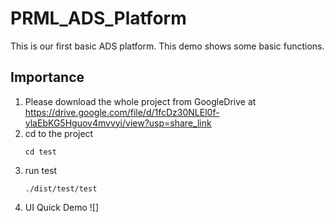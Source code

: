 # PRML_ADS_Platform
This is our first basic ADS platform. This demo shows some basic functions.

## Importance
1. Please download the whole project from GoogleDrive at https://drive.google.com/file/d/1fcDz30NLEl0f-ylaEbKG5Hguov4mvvyi/view?usp=share_link
2. cd to the project
    ```
    cd test
    ```
3.  run test
    ```
    ./dist/test/test
    
4. UI Quick Demo
![]
